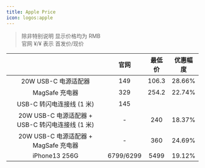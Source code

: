 ```yaml
---
title: Apple Price
icon: logos:apple
---
```


> 除非特别说明 显示价格均为 RMB  
> 官网 ¥/¥ 表示 首发价/现价

||官网|最低价|优惠幅度|
|:---:|:---:|:---:|:---:|
|20W USB-C 电源适配器| 149|106.3|28.66%|
|MagSafe 充电器|329|254.2|22.74%|
|USB-C 转闪电连接线 (1 米)|145|||
|20W USB-C 电源适配器 + USB-C 转闪电连接线 (1 米)|-| 240|18.37%|
|20W USB-C 电源适配器 + MagSafe 充电器|-| 360|24.69%|
|iPhone13 256G|6799/6299|5499|19.12%|